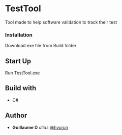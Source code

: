 # TestTool
Tool made to help software validation to track their test

### Installation
Download exe file from Build folder

## Start Up
Run TestTool.exe

## Build with
* C#

## Author
* **Guillaume D** _alias_ [@hyurun](https://github.com/Hyurun/)
